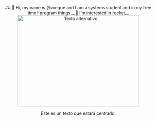 
<div align="center">
  ## 👋 Hi, my name is @vxeque and I am a systems student and in my free time I program things
   __👀 I’m interested in rocket__
  
  <img src="https://github.com/vxeque/vxeque/assets/138147636/6ef2bd7a-d020-4f38-af6d-eec41349cb8a" alt="Texto alternativo" width="400" height="300">
  <p>Este es un texto que estará centrado.</p>
</div>

